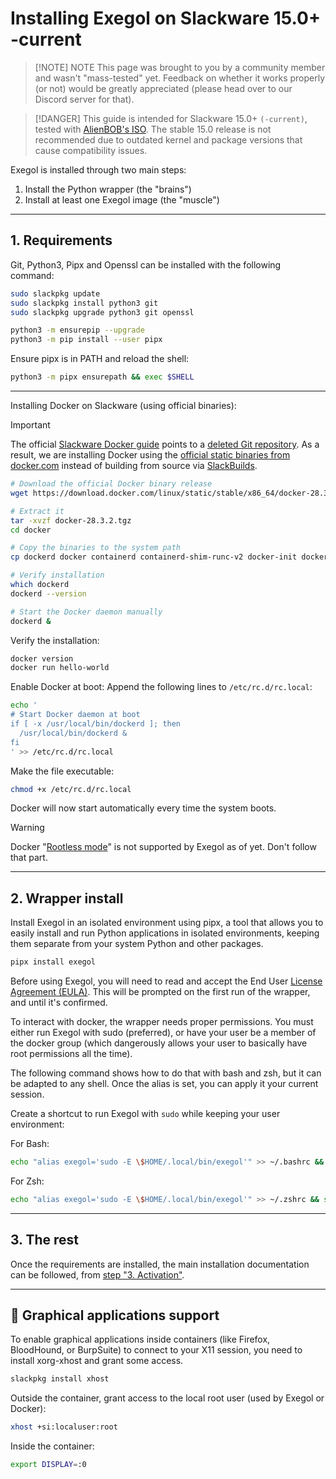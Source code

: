 # Installing Exegol on Slackware 15.0+ -current


> [!NOTE] NOTE
> This page was brought to you by a community member and wasn't "mass-tested" yet. Feedback on whether it works properly (or not) would be greatly appreciated (please head over to our Discord server for that).

>[!DANGER]
>This guide is intended for Slackware 15.0+ `(-current)`, tested with [AlienBOB's ISO](https://slackware.uk/people/alien-current-iso/slackware64-current-iso/). The stable 15.0 release is not recommended due to outdated kernel and package versions that cause compatibility issues.

Exegol is installed through two main steps:

1. Install the Python wrapper (the "brains")
2. Install at least one Exegol image (the "muscle")

---
## 1. Requirements

Git, Python3, Pipx and Openssl can be installed with the following command:

```bash
sudo slackpkg update
sudo slackpkg install python3 git
sudo slackpkg upgrade python3 git openssl
```

```bash
python3 -m ensurepip --upgrade
python3 -m pip install --user pipx
```

Ensure pipx is in PATH and reload the shell:

```bash
python3 -m pipx ensurepath && exec $SHELL
```

---

Installing Docker on Slackware (using official binaries):

>[!IMPORTANT]
>The official [Slackware Docker guide](https://docs.slackware.com/howtos:cloud:docker) points to a [deleted Git repository](https://github.com/dslackw/slpkg.git).
As a result, we are installing Docker using the [official static binaries from docker.com](https://download.docker.com/linux/static/stable/x86_64/) instead of building from source via [SlackBuilds](http://www.slackware.com/~alien/slackbuilds/docker/).

```bash
# Download the official Docker binary release
wget https://download.docker.com/linux/static/stable/x86_64/docker-28.3.2.tgz

# Extract it
tar -xvzf docker-28.3.2.tgz
cd docker

# Copy the binaries to the system path
cp dockerd docker containerd containerd-shim-runc-v2 docker-init docker-proxy runc ctr /usr/local/bin/

# Verify installation
which dockerd
dockerd --version

# Start the Docker daemon manually
dockerd &
```

Verify the installation:

```bash
docker version
docker run hello-world
```


Enable Docker at boot: Append the following lines to `/etc/rc.d/rc.local`:

```bash
echo '
# Start Docker daemon at boot
if [ -x /usr/local/bin/dockerd ]; then
  /usr/local/bin/dockerd &
fi
' >> /etc/rc.d/rc.local
```

Make the file executable:

```bash
chmod +x /etc/rc.d/rc.local
```

Docker will now start automatically every time the system boots.

> [!WARNING]
> Docker "[Rootless mode](https://docs.docker.com/engine/security/rootless/)" is not supported by Exegol as of yet. Don't follow that part.

---

## 2. Wrapper install 

Install Exegol in an isolated environment using pipx, a tool that allows you to easily install and run Python applications in isolated environments, keeping them separate from your system Python and other packages.

```bash
pipx install exegol
```


Before using Exegol, you will need to read and accept the End User [License Agreement (EULA)](https://docs.exegol.com/legal/eula). This will be prompted on the first run of the wrapper, and until it's confirmed.

To interact with docker, the wrapper needs proper permissions. You must either run Exegol with sudo (preferred), or have your user be a member of the docker group (which dangerously allows your user to basically have root permissions all the time).

The following command shows how to do that with bash and zsh, but it can be adapted to any shell. Once the alias is set, you can apply it your current session.


Create a shortcut to run Exegol with `sudo` while keeping your user environment:

For Bash:

```bash
echo "alias exegol='sudo -E \$HOME/.local/bin/exegol'" >> ~/.bashrc && source ~/.bashrc
```

For Zsh:

```zsh
echo "alias exegol='sudo -E \$HOME/.local/bin/exegol'" >> ~/.zshrc && source ~/.zshrc
```


---
## 3. The rest

Once the requirements are installed, the main installation documentation can be followed, from [step "3. Activation"](https://docs.exegol.com/first-install#_3-activation).

---
## 🌅 Graphical applications support 

To enable graphical applications inside containers (like Firefox, BloodHound, or BurpSuite) to connect to your X11 session, you need to install xorg-xhost and grant some access.

```bash
slackpkg install xhost
```

Outside the container, grant access to the local root user (used by Exegol or Docker):

```bash
xhost +si:localuser:root
```

Inside the container:

```bash
export DISPLAY=:0
```
